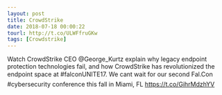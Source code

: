 ```yaml
---
layout: post
title: CrowdStrike
date: 2018-07-18 00:00:22
tourl: http://t.co/ULWFfruGKw
tags: [Crowdstrike]
---
```

Watch CrowdStrike CEO @George_Kurtz explain why legacy endpoint protection technologies fail, and how CrowdStrike has revolutionized the endpoint space at #falconUNITE17. We cant wait for our second Fal.Con #cybersecurity conference this fall in Miami, FL https://t.co/GihrMdzhYV